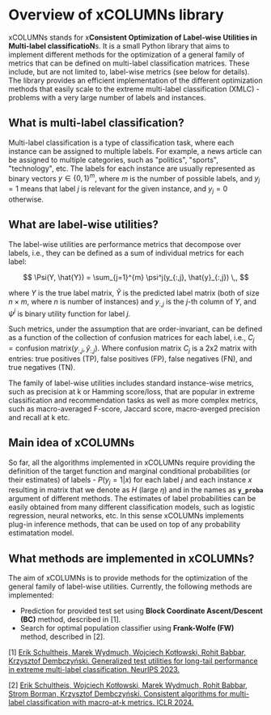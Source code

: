 # Overview of xCOLUMNs library

xCOLUMNs stands for x**Consistent Optimization of Label-wise Utilities in Multi-label classificatioN**s.
It is a small Python library that aims to implement different methods for the optimization of a general family of
metrics that can be defined on multi-label classification matrices.
These include, but are not limited to, label-wise metrics (see below for details).
The library provides an efficient implementation of the different optimization methods that easily scale to the extreme multi-label classification (XMLC) - problems with a very large number of labels and instances.


## What is multi-label classification?

Multi-label classification is a type of classification task, where each instance can be assigned to multiple labels.
For example, a news article can be assigned to multiple categories, such as "politics", "sports", "technology", etc.
The labels for each instance are usually represented as binary vectors $y \in \{0, 1\}^m$, where $m$ is the number of possible labels, and $y_j = 1$ means that label $j$ is relevant for the given instance, and $y_j = 0$ otherwise.


## What are label-wise utilities?

The label-wise utilities are performance metrics that decompose over labels, i.e., they can be defined as a sum of individual metrics for each label:

$$
    \Psi(Y, \hat{Y}) = \sum_{j=1}^{m} \psi^j(y_{:,j}, \hat{y}_{:,j}) \,,
$$

where $Y$ is the true label matrix, $\hat{Y}$ is the predicted label matrix (both of size $n \times m$, where $n$ is number of instances) and $y_{:,j}$ is the $j$-th column of $Y$, and $\psi^j$ is binary utility function for label $j$.

Such metrics, under the assumption that are order-invariant, can be defined as a function of the collection of confusion matrices for each label, i.e., $C_j = \text{confusion matrix}(y_{:,j}, \hat{y}_{:,j})$.
Where confusion matrix $C_j$ is a 2x2 matrix with entries: true positives (TP), false positives (FP), false negatives (FN), and true negatives (TN).

The family of label-wise utilities includes standard instance-wise metrics, such as precision at k or Hamming score/loss, that are popular in extreme classification and recommendation tasks as well as more complex metrics, such as
macro-averaged F-score, Jaccard score, macro-averged precision and recall at k etc.


## Main idea of xCOLUMNs

So far, all the algorithms implemented in xCOLUMNs require providing the definition of the target function and marginal conditional probabilities (or their estimates) of labels - $P(y_{j} = 1 | x)$
for each label $j$ and each instance $x$ resulting in matrix that we denote as $H$ (large $\eta$) and in the names as **`y_proba`** argument of different methods.
The estimates of label probabilities can be easily obtained from many different classification models, such as logistic regression, neural networks, etc.
In this sense xCOLUMNs implements plug-in inference methods, that can be used on top of any probability estimatation model.


## What methods are implemented in xCOLUMNs?

The aim of xCOLUMNs is to provide methods for the optimization of the general family of label-wise utilities. Currently, the following methods are implemented:

- Prediction for provided test set using **Block Coordinate Ascent/Descent (BC)** method, described in [1].
- Search for optimal population classifier using **Frank-Wolfe (FW)** method, described in [2].

[1] [Erik Schultheis, Marek Wydmuch, Wojciech Kotłowski, Rohit Babbar, Krzysztof Dembczyński. Generalized test utilities for long-tail performance in extreme multi-label classification. NeurIPS 2023.](https://arxiv.org/abs/2311.05081)

[2] [Erik Schultheis, Wojciech Kotłowski, Marek Wydmuch, Rohit Babbar, Strom Borman, Krzysztof Dembczyński. Consistent algorithms for multi-label classification with macro-at-k metrics. ICLR 2024.](https://arxiv.org/abs/2401.16594)
